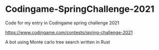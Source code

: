 # Codingame-SpringChallenge-2021
Code for my entry in Codingame spring challenge 2021

https://www.codingame.com/contests/spring-challenge-2021

A bot using Monte carlo tree search written in Rust
